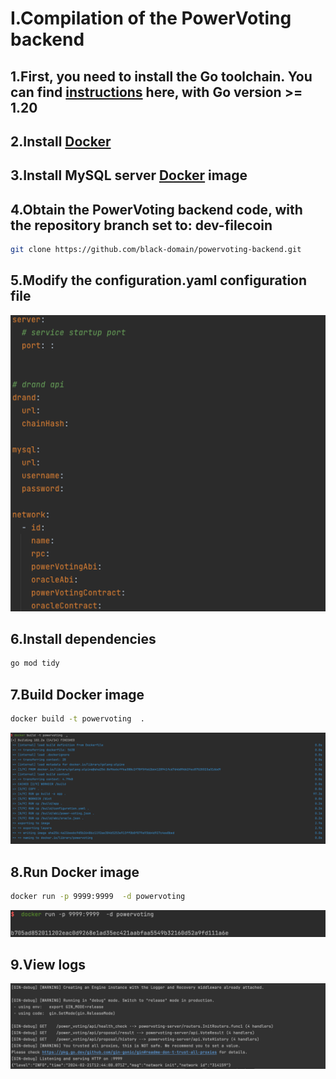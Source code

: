 # I.Compilation of the PowerVoting backend



## 1.First, you need to install the Go toolchain. You can find [instructions](https://go.dev/doc/install) here, with Go version >= 1.20



## 2.Install [Docker](https://docs.docker.com/engine/install/ubuntu/)



## 3.Install MySQL server [Docker](https://hub.docker.com/r/mysql/mysql-server) image



## 4.Obtain the PowerVoting backend code, with the repository branch set to: dev-filecoin

```bash
git clone https://github.com/black-domain/powervoting-backend.git
```


## 5.Modify the configuration.yaml configuration file

![Untitled](img/1.png)



## 6.Install dependencies

```bash
go mod tidy
```



## 7.Build Docker image

```bash
docker build -t powervoting  .
```

![Untitled](img/2.png)



## 8.Run Docker image

```bash
docker run -p 9999:9999  -d powervoting
```

![Untitled](img/3.png)



## 9.View logs

![Untitled](img/4.png)
